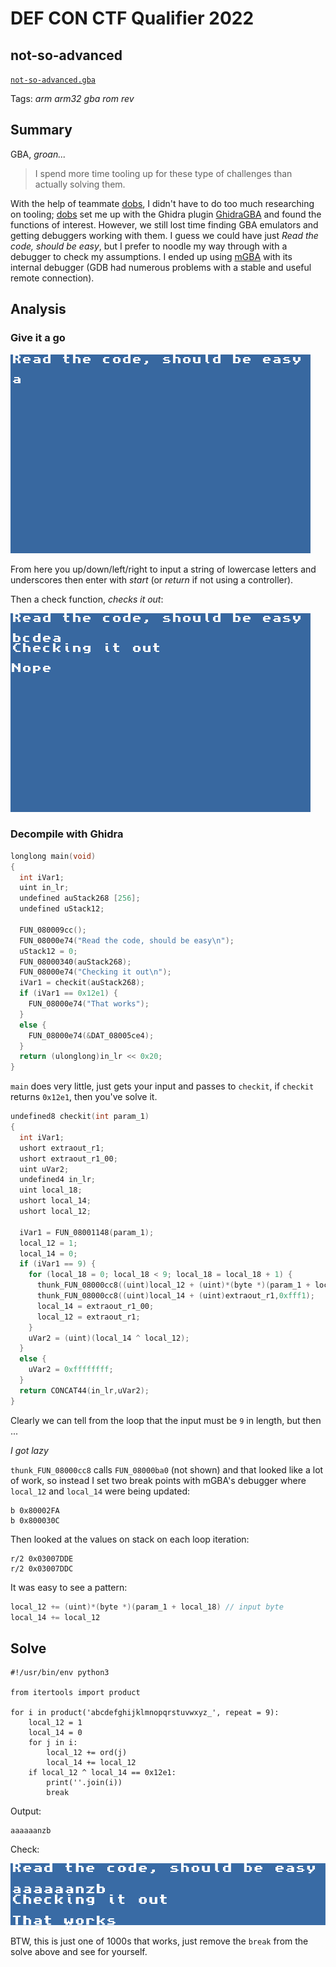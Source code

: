 # DEF CON CTF Qualifier 2022

## not-so-advanced

[`not-so-advanced.gba`](not-so-advanced.gba)

Tags: _arm_ _arm32_ _gba_ _rom_ _rev_


## Summary

GBA, _groan..._

> I spend more time tooling up for these type of challenges than actually solving them.

With the help of teammate [dobs](https://github.com/dobsonj), I didn't have to do too much researching on tooling; [dobs](https://github.com/dobsonj) set me up with the Ghidra plugin [GhidraGBA](https://github.com/SiD3W4y/GhidraGBA) and found the functions of interest.  However, we still lost time finding GBA emulators and getting debuggers working with them.  I guess we could have just _Read the code, should be easy_, but I prefer to noodle my way through with a debugger to check my assumptions.  I ended up using [mGBA](https://mgba.io/) with its internal debugger (GDB had numerous problems with a stable and useful remote connection).


## Analysis

### Give it a go

![](pic1.png)

From here you up/down/left/right to input a string of lowercase letters and underscores then enter with _start_ (or _return_ if not using a controller).

Then a check function, _checks it out_:

![](pic2.png)


### Decompile with Ghidra

```c
longlong main(void)
{
  int iVar1;
  uint in_lr;
  undefined auStack268 [256];
  undefined uStack12;
  
  FUN_080009cc();
  FUN_08000e74("Read the code, should be easy\n");
  uStack12 = 0;
  FUN_08000340(auStack268);
  FUN_08000e74("Checking it out\n");
  iVar1 = checkit(auStack268);
  if (iVar1 == 0x12e1) {
    FUN_08000e74("That works");
  }
  else {
    FUN_08000e74(&DAT_08005ce4);
  }
  return (ulonglong)in_lr << 0x20;
}
```

`main` does very little, just gets your input and passes to `checkit`, if `checkit` returns `0x12e1`, then you've solve it.

```c
undefined8 checkit(int param_1)
{
  int iVar1;
  ushort extraout_r1;
  ushort extraout_r1_00;
  uint uVar2;
  undefined4 in_lr;
  uint local_18;
  ushort local_14;
  ushort local_12;
  
  iVar1 = FUN_08001148(param_1);
  local_12 = 1;
  local_14 = 0;
  if (iVar1 == 9) {
    for (local_18 = 0; local_18 < 9; local_18 = local_18 + 1) {
      thunk_FUN_08000cc8((uint)local_12 + (uint)*(byte *)(param_1 + local_18),0xfff1);
      thunk_FUN_08000cc8((uint)local_14 + (uint)extraout_r1,0xfff1);
      local_14 = extraout_r1_00;
      local_12 = extraout_r1;
    }
    uVar2 = (uint)(local_14 ^ local_12);
  }
  else {
    uVar2 = 0xffffffff;
  }
  return CONCAT44(in_lr,uVar2);
}
```

Clearly we can tell from the loop that the input must be `9` in length, but then ...

_I got lazy_

`thunk_FUN_08000cc8` calls `FUN_08000ba0` (not shown) and that looked like a lot of work, so instead I set two break points with mGBA's debugger where `local_12` and `local_14` were being updated:

```
b 0x80002FA
b 0x800030C
```

Then looked at the values on stack on each loop iteration:

```
r/2 0x03007DDE
r/2 0x03007DDC
```

It was easy to see a pattern:

```c
local_12 += (uint)*(byte *)(param_1 + local_18) // input byte
local_14 += local_12
```

## Solve

```python3
#!/usr/bin/env python3

from itertools import product

for i in product('abcdefghijklmnopqrstuvwxyz_', repeat = 9):
    local_12 = 1
    local_14 = 0
    for j in i:
        local_12 += ord(j)
        local_14 += local_12
    if local_12 ^ local_14 == 0x12e1:
        print(''.join(i))
        break
```

Output:

```
aaaaaanzb
```

Check:

![](pic3.png)

BTW, this is just one of 1000s that works, just remove the `break` from the solve above and see for yourself.

